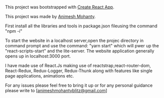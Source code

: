 This project was bootstrapped with [Create React App](https://github.com/facebook/create-react-app).

This project was made by [Animesh Mohanty](https://www.linkedin.com/in/hokage7).

First install all the libraries and tools in package.json fileusing the command "npm -i"

To start the website in a localhost server,open the projec directory in command prompt and use the command: "yarn start" which will pwer up the "react-scripts-start" and the lite-server. The website application generally opens up in localhost:3000 port.

I have made use of React.Js making use of reactstrap,react-router-dom, React-Redux, Redux-Logger, Redux-Thunk along with features like single page applications, animations etc.

For any issues please feel free to bring it up or for any personal guidance please write to [animeshmohantyblitz@gmail.com]
